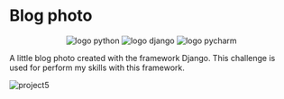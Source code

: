 # Blog photo

<p align="center">
  <img src="https://img.shields.io/badge/Python-3776AB?style=for-the-badge&logo=python&logoColor=white" alt="logo python">
  <img src="https://img.shields.io/badge/Django-092E20?style=for-the-badge&logo=django&logoColor=white" alt="logo django">
  <img src="https://img.shields.io/badge/PyCharm-000000.svg?&style=for-the-badge&logo=PyCharm&logoColor=white" alt="logo pycharm">
</p>


A little blog photo created with the framework Django. This challenge is used for perform my skills with this framework.

![project5](https://user-images.githubusercontent.com/98493858/178214302-c539fd5c-e61e-4242-a857-95335ca8476b.png)
